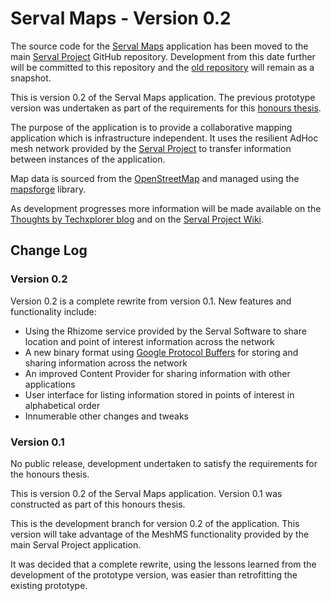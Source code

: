 # Serval Maps - Version 0.2 #

The source code for the [Serval Maps](http://developer.servalproject.org/dokuwiki/doku.php?id=content:servalmaps:main_page) application has been moved to the main [Serval Project](https://github.com/servalproject/) GitHub repository. Development from this date further will be committed to this repository and the [old repository](https://github.com/techxplorer/ServalMaps) will remain as a snapshot.

This is version 0.2 of the Serval Maps application. The previous prototype version was undertaken as part of the requirements for this [honours thesis](http://bytechxplorer.com/studies/honours-thesis/).

The purpose of the application is to provide a collaborative mapping application which is infrastructure independent. It uses the resilient AdHoc mesh network provided by the [Serval Project](http://www.servalproject.org/) to transfer information between instances of the application. 

Map data is sourced from the [OpenStreetMap](http://www.openstreetmap.org/) and managed using the [mapsforge](http://code.google.com/p/mapsforge/) library. 

As development progresses more information will be made available on the [Thoughts by Techxplorer blog](http://techxplorer.com) and on the [Serval Project Wiki](http://developer.servalproject.org/dokuwiki/doku.php?id=content:servalmaps:main_page).

## Change Log ##

### Version 0.2 ###

Version 0.2 is a complete rewrite from version 0.1. New features and functionality include:

* Using the Rhizome service provided by the Serval Software to share location and point of interest information across the network
* A new binary format using [Google Protocol Buffers](http://code.google.com/apis/protocolbuffers/) for storing and sharing information across the network
* An improved Content Provider for sharing information with other applications
* User interface for listing information stored in points of interest in alphabetical order
* Innumerable other changes and tweaks

### Version 0.1 ###

No public release, development undertaken to satisfy the requirements for the honours thesis.

This is version 0.2 of the Serval Maps application. Version 0.1 was constructed as part of this honours thesis. 

This is the development branch for version 0.2 of the application. This version will take advantage of the MeshMS functionality provided by the main Serval Project application. 

It was decided that a complete rewrite, using the lessons learned from the development of the prototype version, was easier than retrofitting the existing prototype. 
